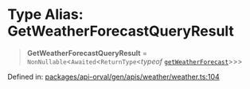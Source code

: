 # Type Alias: GetWeatherForecastQueryResult

> **GetWeatherForecastQueryResult** = `NonNullable`\<`Awaited`\<`ReturnType`\<*typeof* [`getWeatherForecast`](../functions/getWeatherForecast.md)\>\>\>

Defined in: [packages/api-orval/gen/apis/weather/weather.ts:104](https://github.com/the-inconvenience-store/mono-example/blob/d567288f2dff3ffa4a2fdf7eb46acac0b7cd0929/packages/api-orval/gen/apis/weather/weather.ts#L104)
